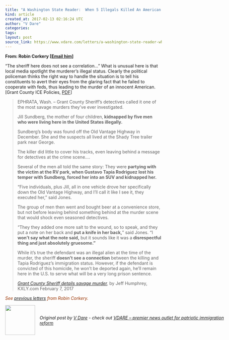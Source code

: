 ```yaml
---
title: "A Washington State Reader:  When 5 Illegals Killed An American Woman, Local Sheriff “Does Not See A Connection”"
kind: article
created_at: 2017-02-13 02:16:24 UTC
author: "V Dare"
categories: 
tags: 
layout: post
source_link: https://www.vdare.com/letters/a-washington-state-reader-when-5-illegals-killed-an-american-woman-local-sheriff-does-not-see-a-connection
---
```



<!-- Cheat sheet: front matter key values above generated by planet.rb


   A Washington State Reader:  When 5 Illegals Killed An American Woman, Local Sheriff “Does Not See A Connection”             # => "I Made a Pretty Gem - Planet.rb"
   https://www.vdare.com/letters/a-washington-state-reader-when-5-illegals-killed-an-american-woman-local-sheriff-does-not-see-a-connection               # => "http://poteland.com/blog/i-made-a-pretty-gem-planet-dot-rb/"
   2017-02-13 02:16:24 UTC              # => "2012-04-14 05:17:00 UTC"
   &lt;div class=&quot;pf-content&quot;&gt;&lt;p&gt;&lt;strong&gt;From: Robin Corkery [&lt;a href=&quot;mailto:witan@vdare.com&quot;&gt;Email him&lt;/a&gt;]&lt;/strong&gt;&lt;/p&gt;
&lt;p&gt;“The sheriff here does not see a correlation…” What is unusual here is that local media spotlight the murderer’s illegal status. Clearly the political policeman thinks the right way to handle the situation is to tell his constituents to avert their eyes from the glaring fact that he failed to cooperate with feds, thus leading to the murder of an innocent American. [Grant County ICE Policies, &lt;a href=&quot;http://www.defensenet.org/immigration-project/immigration-resources/specific-information-on-ice-enforcement-in-washington-county-jails/grant/Grant%20Info%20Chart%209.2.15.pdf/at_download/file&quot;&gt;PDF&lt;/a&gt;]&lt;/p&gt;
&lt;blockquote&gt;&lt;p&gt;EPHRATA, Wash. – Grant County Sheriff’s detectives called it one of the most savage murders they’ve ever investigated.&lt;/p&gt;
&lt;p&gt;Jill Sundberg, the mother of four children,&lt;strong&gt; kidnapped by five men who were living here in the United States illegally.&lt;/strong&gt;&lt;/p&gt;
&lt;p&gt;Sundberg’s body was found off the Old Vantage Highway in December. She and the suspects all lived at the Shady Tree trailer park near George.&lt;/p&gt;
&lt;p&gt;The killer did little to cover his tracks, even leaving behind a message for detectives at the crime scene….&lt;/p&gt;
&lt;p&gt;Several of the men all told the same story: They were &lt;strong&gt;partying with the victim at the RV park, when Gustavo Tapia Rodriguez lost his temper with Sundberg, forced her into an SUV and kidnapped her.&lt;/strong&gt;&lt;/p&gt;&lt;div id=&quot;57966237cc52c74a5e1363c4&quot; class=&quot;vdb_player vdb_57966237cc52c74a5e1363c456bcd17ce4b018167fea5539&quot;&gt;    &lt;/div&gt;
&lt;p&gt;“Five individuals, plus Jill, all in one vehicle drove her specifically down the Old Vantage Highway, and I’ll call it like I see it, they executed her,” said Jones.&lt;/p&gt;
&lt;p&gt;The group of men then went and bought beer at a convenience store, but not before leaving behind something behind at the murder scene that would shock even seasoned detectives.&lt;/p&gt;
&lt;p&gt;“They they added one more salt to the wound, so to speak, and they put a note on her back and &lt;strong&gt;put a knife in her back,&lt;/strong&gt;” said Jones. “I&lt;strong&gt; won’t say what the note said,&lt;/strong&gt; but it sounds like it was a&lt;strong&gt; disrespectful thing and just absolutely gruesome.”&lt;/strong&gt;&lt;/p&gt;
&lt;p&gt;While it’s true the defendant was an illegal alien at the time of the murder, the sheriff &lt;strong&gt;doesn’t see a connection&lt;/strong&gt; between the killing and Tapia Rodriguez’s immigration status. However, if the defendant is convicted of this homicide, he won’t be deported again, he’ll remain here in the U.S. to serve what will be a very long prison sentence.&lt;/p&gt;
&lt;p&gt;&lt;em&gt;&lt;a href=&quot;http://www.kxly.com/news/local-news/grant-county-sheriff-details-savage-murder/317760061&quot;&gt;Grant County Sheriff details savage murder&lt;/a&gt;,&lt;/em&gt; by Jeff Humphrey, KXLY.com February 7, 2017&lt;/p&gt;&lt;/blockquote&gt;
&lt;p&gt;&lt;span style=&quot;color: #993300;&quot;&gt;&lt;em&gt;See &lt;a href=&quot;https://www.google.ca/search?hl=en&amp;amp;q=Robin+Corkery+site:vdare,com&amp;amp;gws_rd=cr&amp;amp;ei=phqhWP72FoOYjwTv8omACg&quot;&gt;previous letters&lt;/a&gt; from Robin Corkery.&lt;/em&gt;&lt;/span&gt;&lt;/p&gt;
&lt;/div&gt;           # => "I’ve been hurting to write this ever since we had the idea of creating a Planet for Cubox..." (Continued)
   VDARE – premier news outlet for patriotic immigration reform              # => "This is where I tell you stuff"
   vdare-premier-news-outlet-for-patriotic-immigratio              # => "this-is-where-i-tell-you-stuff"
   https://www.vdare.com               # => "http://poteland.com/articles"
           # => "programming planet"
                 # => "go ruby jekyll"
                 # => "http://poteland.com/images/site-logo.png"
   V Dare                 # => "Pablo Astigarraga"
   @vdar                # => "poteland"
   http://twitter.com/@vdar            # => "http://twitter.com/poteland" -->
<div class="pf-content"><p><strong>From: Robin Corkery [<a href="mailto:witan@vdare.com">Email him</a>]</strong></p>
<p>“The sheriff here does not see a correlation…” What is unusual here is that local media spotlight the murderer’s illegal status. Clearly the political policeman thinks the right way to handle the situation is to tell his constituents to avert their eyes from the glaring fact that he failed to cooperate with feds, thus leading to the murder of an innocent American. [Grant County ICE Policies, <a href="http://www.defensenet.org/immigration-project/immigration-resources/specific-information-on-ice-enforcement-in-washington-county-jails/grant/Grant%20Info%20Chart%209.2.15.pdf/at_download/file">PDF</a>]</p>
<blockquote><p>EPHRATA, Wash. – Grant County Sheriff’s detectives called it one of the most savage murders they’ve ever investigated.</p>
<p>Jill Sundberg, the mother of four children,<strong> kidnapped by five men who were living here in the United States illegally.</strong></p>
<p>Sundberg’s body was found off the Old Vantage Highway in December. She and the suspects all lived at the Shady Tree trailer park near George.</p>
<p>The killer did little to cover his tracks, even leaving behind a message for detectives at the crime scene….</p>
<p>Several of the men all told the same story: They were <strong>partying with the victim at the RV park, when Gustavo Tapia Rodriguez lost his temper with Sundberg, forced her into an SUV and kidnapped her.</strong></p><div id="57966237cc52c74a5e1363c4" class="vdb_player vdb_57966237cc52c74a5e1363c456bcd17ce4b018167fea5539">    </div>
<p>“Five individuals, plus Jill, all in one vehicle drove her specifically down the Old Vantage Highway, and I’ll call it like I see it, they executed her,” said Jones.</p>
<p>The group of men then went and bought beer at a convenience store, but not before leaving behind something behind at the murder scene that would shock even seasoned detectives.</p>
<p>“They they added one more salt to the wound, so to speak, and they put a note on her back and <strong>put a knife in her back,</strong>” said Jones. “I<strong> won’t say what the note said,</strong> but it sounds like it was a<strong> disrespectful thing and just absolutely gruesome.”</strong></p>
<p>While it’s true the defendant was an illegal alien at the time of the murder, the sheriff <strong>doesn’t see a connection</strong> between the killing and Tapia Rodriguez’s immigration status. However, if the defendant is convicted of this homicide, he won’t be deported again, he’ll remain here in the U.S. to serve what will be a very long prison sentence.</p>
<p><em><a href="http://www.kxly.com/news/local-news/grant-county-sheriff-details-savage-murder/317760061">Grant County Sheriff details savage murder</a>,</em> by Jeff Humphrey, KXLY.com February 7, 2017</p></blockquote>
<p><span style="color: #993300;"><em>See <a href="https://www.google.ca/search?hl=en&amp;q=Robin+Corkery+site:vdare,com&amp;gws_rd=cr&amp;ei=phqhWP72FoOYjwTv8omACg">previous letters</a> from Robin Corkery.</em></span></p>
</div><div class="">
  <img src="" style="width: 96px; height: 96;">
  <span style="position: absolute; padding: 32px 15px;">
    <i>Original post by <a href="http://twitter.com/@vdar">V Dare</a> - check out <a href="https://www.vdare.com">VDARE – premier news outlet for patriotic immigration reform</a></i>
  </span>
</div>
